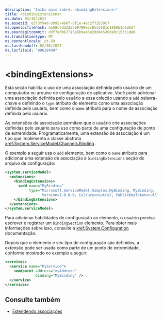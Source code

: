 ```yaml
---
description: 'Saiba mais sobre: <bindingExtensions>'
title: <bindingExtensions>
ms.date: 03/30/2017
ms.assetid: 8373f94d-d095-486f-8f1e-4ac2f72b58c7
ms.openlocfilehash: e568c7dd2da509709e5c85d3181d1808b1c636df
ms.sourcegitcommit: ddf7edb67715a5b9a45e3dd44536dabc153c1de0
ms.translationtype: MT
ms.contentlocale: pt-BR
ms.lasthandoff: 02/06/2021
ms.locfileid: "99639400"
---
```

# \<bindingExtensions>

Esta seção habilita o uso de uma associação definida pelo usuário de um computador ou arquivo de configuração de aplicativo. Você pode adicionar uma associação definida pelo usuário a essa coleção usando a `add` palavra-chave e definindo o `type` atributo do elemento como uma associação definida pelo usuário, bem como o `name` atributo para o nome da associação definida pelo usuário.

As extensões de associação permitem que o usuário crie associações definidas pelo usuário para uso como parte de uma configuração de ponto de extremidade. Programaticamente, uma extensão de associação é um tipo que implementa a classe abstrata <xref:System.ServiceModel.Channels.Binding> .

O exemplo a seguir usa o `add` elemento, bem como o `name` atributo para adicionar uma extensão de associação à `bindingExtensions` seção do arquivo de configuração:

```xml
<system.serviceModel>
  <extensions>
    <bindingExtensions>
      <add name="MyBinding"
           type="Microsoft.ServiceModel.Samples.MyBinding, MyBinding,
                 Version=1.0.0.0, Culture=neutral, PublicKeyToken=null" />
    </bindingExtensions>
  </extensions>
</system.serviceModel>
```

Para adicionar habilidades de configuração ao elemento, o usuário precisa escrever e registrar um `bindingSection` elemento. Para obter mais informações sobre isso, consulte a <xref:System.Configuration> documentação.

Depois que o elemento e seu tipo de configuração são definidos, a extensão pode ser usada como parte de um ponto de extremidade, conforme mostrado no exemplo a seguir:

```xml
<services>
  <service name="MyService">
    <endpoint address="myAddress"
              binding="MyBinding" />
  </service>
</services>
```

## <a name="see-also"></a>Consulte também

- [Estendendo associações](../../../wcf/extending/extending-bindings.md)
